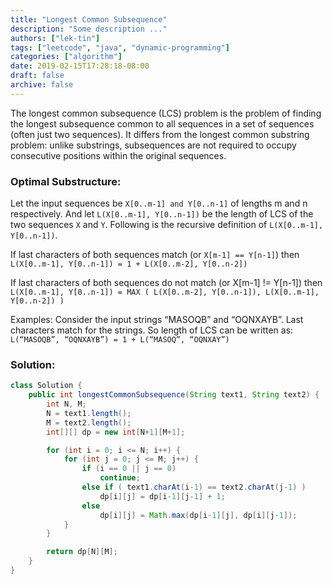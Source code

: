 ```yaml
---
title: "Longest Common Subsequence"
description: "Some description ..."
authors: ["lek-tin"]
tags: ["leetcode", "java", "dynamic-programming"]
categories: ["algorithm"]
date: 2019-02-15T17:28:18-08:00
draft: false
archive: false
---
```

The longest common subsequence (LCS) problem is the problem of finding the longest subsequence common to all sequences in a set of sequences (often just two sequences). It differs from the longest common substring problem: unlike substrings, subsequences are not required to occupy consecutive positions within the original sequences.

### Optimal Substructure: 
Let the input sequences be `X[0..m-1] and Y[0..n-1]` of lengths m and n respectively. And let `L(X[0..m-1], Y[0..n-1])` be the length of LCS of the two sequences `X` and `Y`. Following is the recursive definition of `L(X[0..m-1], Y[0..n-1])`.

If last characters of both sequences match (or `X[m-1] == Y[n-1]`) then
`L(X[0..m-1], Y[0..n-1]) = 1 + L(X[0..m-2], Y[0..n-2])`

If last characters of both sequences do not match (or X[m-1] != Y[n-1]) then
`L(X[0..m-1], Y[0..n-1]) = MAX ( L(X[0..m-2], Y[0..n-1]), L(X[0..m-1], Y[0..n-2]) )`

Examples:
Consider the input strings “MASOQB” and “OQNXAYB”. Last characters match for the strings. So length of LCS can be written as:
`L(“MASOQB”, “OQNXAYB”) = 1 + L(“MASOQ”, “OQNXAY”)`

### Solution:

```java
class Solution {
    public int longestCommonSubsequence(String text1, String text2) {
        int N, M;
        N = text1.length();
        M = text2.length();
        int[][] dp = new int[N+1][M+1];

        for (int i = 0; i <= N; i++) {
            for (int j = 0; j <= M; j++) {
                if (i == 0 || j == 0)
                    continue;
                else if ( text1.charAt(i-1) == text2.charAt(j-1) )
                    dp[i][j] = dp[i-1][j-1] + 1;
                else
                    dp[i][j] = Math.max(dp[i-1][j], dp[i][j-1]);
            }
        }

        return dp[N][M];
    }
}
```
